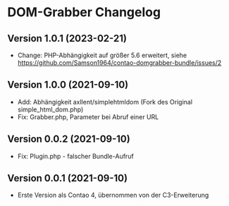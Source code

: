 # DOM-Grabber Changelog

## Version 1.0.1 (2023-02-21)

* Change: PHP-Abhängigkeit auf größer 5.6 erweitert, siehe https://github.com/Samson1964/contao-domgrabber-bundle/issues/2

## Version 1.0.0 (2021-09-10)

* Add: Abhängigkeit axllent/simplehtmldom (Fork des Original simple_html_dom.php)
* Fix: Grabber.php, Parameter bei Abruf einer URL

## Version 0.0.2 (2021-09-10)

* Fix: Plugin.php - falscher Bundle-Aufruf

## Version 0.0.1 (2021-09-10)

* Erste Version als Contao 4, übernommen von der C3-Erweiterung
